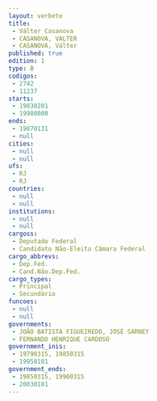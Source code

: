 ```yaml
---
layout: verbete
title:
 - Válter Casanova
 - CASANOVA, VALTER
 - CASANOVA, Válter
published: true
edition: 1  
type: B
codigos: 
 - 2742
 - 11237
starts: 
 - 19830201
 - 19980000
ends: 
 - 19870131
 - null 
cities: 
 - null 
 - null 
ufs: 
 - RJ
 - RJ
countries: 
 - null 
 - null 
institutions: 
 - null 
 - null 
cargoss: 
 - Deputado Federal
 - Candidato Não-Eleito Câmara Federal
cargo_abbrevs: 
 - Dep.Fed.
 - Cand.Não.Dep.Fed.
cargo_types: 
 - Principal
 - Secundário
funcoes: 
 - null 
 - null 
governments: 
 - JOÃO BATISTA FIGUEIREDO, JOSÉ SARNEY
 - FERNANDO HENRIQUE CARDOSO
government_inis: 
 - 19790315, 19850315
 - 19950101
government_ends: 
 - 19850315, 19900315
 - 20030101
---
```


